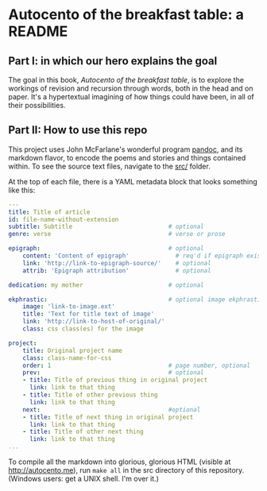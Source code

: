 Autocento of the breakfast table: a README
==========================================

Part I: in which our hero explains the goal
-------------------------------------------

The goal in this book, *Autocento of the breakfast table*, is to explore the workings of revision and recursion through words, both in the head and on paper.
It's a hypertextual imagining of how things could have been, in all of their possibilities.

Part II: How to use this repo
-----------------------------

This project uses John McFarlane's wonderful program [pandoc][], and its markdown flavor, to encode the poems and stories and things contained within.
To see the source text files, navigate to the [src/](autocento.me/src/) folder.

At the top of each file, there is a YAML metadata block that looks something like this:

````yaml
---
title: Title of article
id: file-name-without-extension
subtitle: Subtitle                           # optional
genre: verse                                 # verse or prose

epigraph:                                    # optional
    content: 'Content of epigraph'             # req'd if epigraph exists
    link: 'http://link-to-epigraph-source/'    # optional
    attrib: 'Epigraph attribution'             # optional

dedication: my mother                        # optional

ekphrastic:                                  # optional image ekphrastic
    image: 'link-to-image.ext'
    title: 'Text for title text of image'
    link: 'http://link-to-host-of-original/'
    class: css class(es) for the image

project:
    title: Original project name
    class: class-name-for-css
    order: 1                                 # page number, optional
    prev:                                    # optional
    - title: Title of previous thing in original project
      link: link to that thing
    - title: Title of other previous thing
      link: link to that thing
    next:                                    #optional
    - title: Title of next thing in original project
      link: link to that thing
    - title: Title of other next thing
      link: link to that thing
...
````

To compile all the markdown into glorious, glorious HTML (visible at <http://autocento.me>), run `make all` in the src directory of this repository.
(Windows users: get a UNIX shell.
I'm over it.)

[pandoc]: http://johnmacfarlane.net/pandoc/
